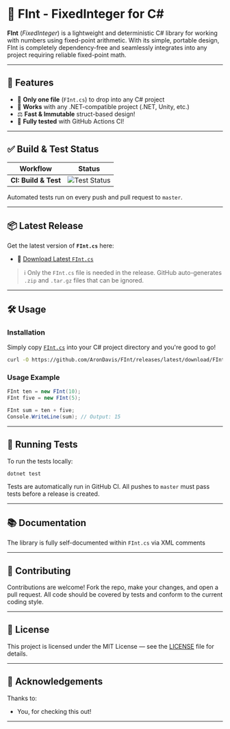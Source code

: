 # 🧮 FInt - FixedInteger for C#

**FInt** (*FixedInteger*) is a lightweight and deterministic C# library for working with numbers using fixed-point arithmetic.  With its simple, portable design, FInt is completely dependency-free and seamlessly integrates into any project requiring reliable fixed-point math.

---

## 🚀 Features

- 📁 **Only one file** (`FInt.cs`) to drop into any C# project
- 🔨 **Works** with any .NET-compatible project (.NET, Unity, etc.)
- ⚖️ **Fast & Immutable** struct-based design!
- 🧪 **Fully tested** with GitHub Actions CI!

---

## ✅ Build & Test Status

| Workflow | Status |
|----------|--------|
| **CI: Build & Test** | ![Test Status](https://img.shields.io/github/actions/workflow/status/AronDavis/FInt/main-github-action.yml?branch=master&&label=Tests)

Automated tests run on every push and pull request to `master`.

---

## 📦 Latest Release

Get the latest version of **`FInt.cs`** here:

- 🔗 [Download Latest `FInt.cs`](https://github.com/AronDavis/FInt/releases/latest/download/FInt.cs)

> ℹ️ Only the `FInt.cs` file is needed in the release. GitHub auto-generates `.zip` and `.tar.gz` files that can be ignored.

---

## 🛠️ Usage

### Installation

Simply copy [`FInt.cs`](https://github.com/AronDavis/FInt/releases/latest/download/FInt.cs) into your C# project directory and you're good to go!

```bash
curl -O https://github.com/AronDavis/FInt/releases/latest/download/FInt.cs
```

### Usage Example

```csharp
FInt ten = new FInt(10);
FInt five = new FInt(5);

FInt sum = ten + five;
Console.WriteLine(sum); // Output: 15
```
---

## 🧪 Running Tests

To run the tests locally:

```bash
dotnet test
```

Tests are automatically run in GitHub CI. All pushes to `master` must pass tests before a release is created.

---

## 📚 Documentation

The library is fully self-documented within `FInt.cs` via XML comments

---

## 🤝 Contributing

Contributions are welcome! Fork the repo, make your changes, and open a pull request. All code should be covered by tests and conform to the current coding style.

---

## 📄 License

This project is licensed under the MIT License — see the [LICENSE](LICENSE) file for details.

---

## 🌟 Acknowledgements

Thanks to:
- You, for checking this out!

---